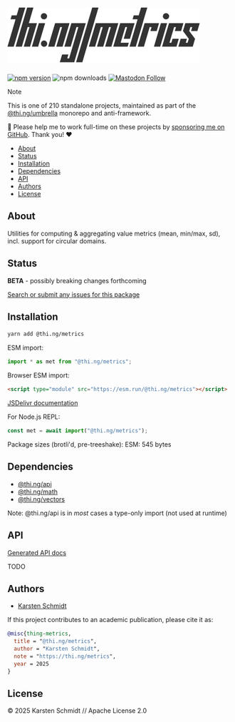 <!-- This file is generated - DO NOT EDIT! -->
<!-- Please see: https://github.com/thi-ng/umbrella/blob/develop/CONTRIBUTING.md#changes-to-readme-files -->
# ![@thi.ng/metrics](https://raw.githubusercontent.com/thi-ng/umbrella/develop/assets/banners/thing-metrics.svg?97bb52ce)

[![npm version](https://img.shields.io/npm/v/@thi.ng/metrics.svg)](https://www.npmjs.com/package/@thi.ng/metrics)
![npm downloads](https://img.shields.io/npm/dm/@thi.ng/metrics.svg)
[![Mastodon Follow](https://img.shields.io/mastodon/follow/109331703950160316?domain=https%3A%2F%2Fmastodon.thi.ng&style=social)](https://mastodon.thi.ng/@toxi)

> [!NOTE]
> This is one of 210 standalone projects, maintained as part
> of the [@thi.ng/umbrella](https://github.com/thi-ng/umbrella/) monorepo
> and anti-framework.
>
> 🚀 Please help me to work full-time on these projects by [sponsoring me on
> GitHub](https://github.com/sponsors/postspectacular). Thank you! ❤️

- [About](#about)
- [Status](#status)
- [Installation](#installation)
- [Dependencies](#dependencies)
- [API](#api)
- [Authors](#authors)
- [License](#license)

## About

Utilities for computing & aggregating value metrics (mean, min/max, sd), incl. support for circular domains.

## Status

**BETA** - possibly breaking changes forthcoming

[Search or submit any issues for this package](https://github.com/thi-ng/umbrella/issues?q=%5Bmetrics%5D+in%3Atitle)

## Installation

```bash
yarn add @thi.ng/metrics
```

ESM import:

```ts
import * as met from "@thi.ng/metrics";
```

Browser ESM import:

```html
<script type="module" src="https://esm.run/@thi.ng/metrics"></script>
```

[JSDelivr documentation](https://www.jsdelivr.com/)

For Node.js REPL:

```js
const met = await import("@thi.ng/metrics");
```

Package sizes (brotli'd, pre-treeshake): ESM: 545 bytes

## Dependencies

- [@thi.ng/api](https://github.com/thi-ng/umbrella/tree/develop/packages/api)
- [@thi.ng/math](https://github.com/thi-ng/umbrella/tree/develop/packages/math)
- [@thi.ng/vectors](https://github.com/thi-ng/umbrella/tree/develop/packages/vectors)

Note: @thi.ng/api is in _most_ cases a type-only import (not used at runtime)

## API

[Generated API docs](https://docs.thi.ng/umbrella/metrics/)

TODO

## Authors

- [Karsten Schmidt](https://thi.ng)

If this project contributes to an academic publication, please cite it as:

```bibtex
@misc{thing-metrics,
  title = "@thi.ng/metrics",
  author = "Karsten Schmidt",
  note = "https://thi.ng/metrics",
  year = 2025
}
```

## License

&copy; 2025 Karsten Schmidt // Apache License 2.0

